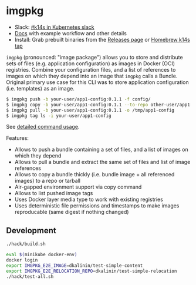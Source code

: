 # imgpkg

- Slack: [#k14s in Kubernetes slack](https://slack.kubernetes.io)
- [Docs](docs/README.md) with example workflow and other details
- Install: Grab prebuilt binaries from the [Releases page](https://github.com/k14s/imgpkg/releases) or [Homebrew k14s tap](https://github.com/k14s/homebrew-tap)

`imgpkg` (pronounced: "image package") allows you to store and distribute sets of files (e.g. application configuration)
 as images in Docker (OCI) registries. Combine your configuration files, and a list of references to images on
 which they depend into an image that `imgpkg` calls a Bundle. Original primary use case for this CLI was to store
 application configuration (i.e. templates) as an image.

```bash
$ imgpkg push -b your-user/app1-config:0.1.1 -f config/
$ imgpkg copy -b your-user/app1-config:0.1.1 --to-repo other-user/app1
$ imgpkg pull -b your-user/app1-config:0.1.1 -o /tmp/app1-config
$ imgpkg tag ls -i your-user/app1-config
```

See [detailed command usage](docs/commands.md).

Features:

- Allows to push a bundle containing a set of files, and a list of images on which they depend
- Allows to pull a bundle and extract the same set of files and list of image references
- Allows to copy a bundle thickly (i.e. bundle image + all referenced images) to a repo or tarball
- Air-gapped environment support via copy command
- Allows to list pushed image tags
- Uses Docker layer media type to work with existing registries
- Uses deterministic file permissions and timestamps to make images reproducable (same digest if nothing changed)

## Development

```bash
./hack/build.sh

eval $(minikube docker-env)
docker login
export IMGPKG_E2E_IMAGE=dkalinin/test-simple-content
export IMGPKG_E2E_RELOCATION_REPO=dkalinin/test-simple-relocation
./hack/test-all.sh
```
